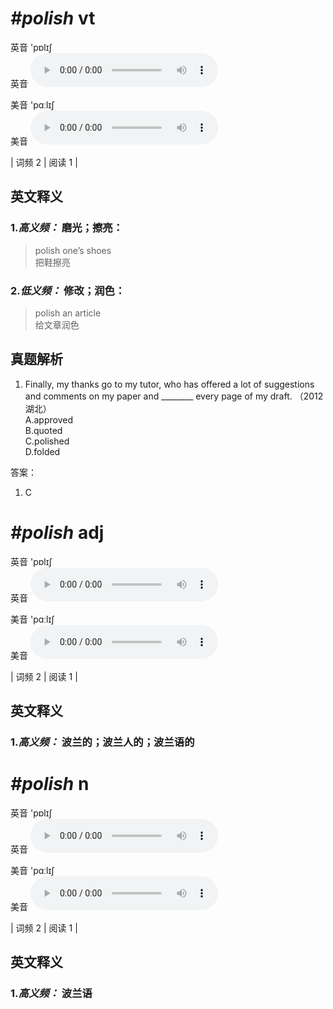 # ***\#polish*** vt
英音 'pɒlɪʃ  
英音
<audio src="./media/polish-B.aac" controls="controls"></audio>

美音 'pɑːlɪʃ  
美音
<audio src="./media/polish.aac" controls="controls"></audio>



| 词频 2 | 阅读 1 |  

英文释义
---
### 1.*高义频：* **磨光；擦亮：**  

 > polish one’s shoes   
 > 把鞋擦亮    

### 2.*低义频：* **修改；润色：**  

 > polish an article   
 > 给文章润色    


真题解析
---
1. Finally, my thanks go to my tutor, who has offered a lot of suggestions and comments on my paper and ________ every page of my draft.   （2012 湖北）  
A.approved   
B.quoted  
C.polished   
D.folded  

答案：
1. C  

# ***\#polish*** adj
英音 'pɒlɪʃ  
英音
<audio src="./media/Polish1.aac" controls="controls"></audio>

美音 'pɑːlɪʃ  
美音
<audio src="./media/polish2.aac" controls="controls"></audio>



| 词频 2 | 阅读 1 |  

英文释义
---
### 1.*高义频：* **波兰的；波兰人的；波兰语的**  


# ***\#polish*** n
英音 'pɒlɪʃ  
英音
<audio src="./media/Polish1.aac" controls="controls"></audio>

美音 'pɑːlɪʃ  
美音
<audio src="./media/polish2.aac" controls="controls"></audio>



| 词频 2 | 阅读 1 |  

英文释义
---
### 1.*高义频：* **波兰语**  


